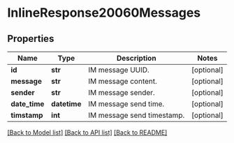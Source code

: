 # InlineResponse20060Messages

## Properties
Name | Type | Description | Notes
------------ | ------------- | ------------- | -------------
**id** | **str** | IM message UUID. | [optional] 
**message** | **str** | IM message content. | [optional] 
**sender** | **str** | IM message sender. | [optional] 
**date_time** | **datetime** | IM message send time. | [optional] 
**timstamp** | **int** | IM message send timestamp. | [optional] 

[[Back to Model list]](../README.md#documentation-for-models) [[Back to API list]](../README.md#documentation-for-api-endpoints) [[Back to README]](../README.md)

